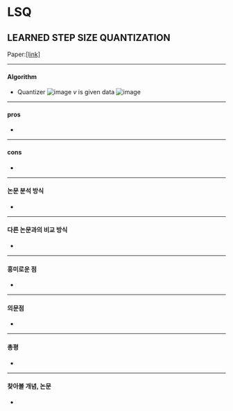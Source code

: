 # LSQ
## LEARNED STEP SIZE QUANTIZATION
Paper:[[link]](https://https://openreview.net/forum?id=rkgO66VKDS)



- - -
#### Algorithm
- Quantizer
![image](https://user-images.githubusercontent.com/49312486/129680626-7103f585-9910-4cad-8ea7-befccf55e0f4.png)
$v$ is given data
![image](https://user-images.githubusercontent.com/49312486/129681338-d49bc42b-3fb8-4a0b-9414-44d34b079f5c.png)
- - -
#### pros
- 
- - -
#### cons
- 
- - -
#### 논문 분석 방식
- 
- - -
#### 다른 논문과의 비교 방식
- 
- - -
#### 흥미로운 점
-
- - -
#### 의문점
- 
- - -
#### 총평
- 
- - -
#### 찾아볼 개념, 논문
-   
